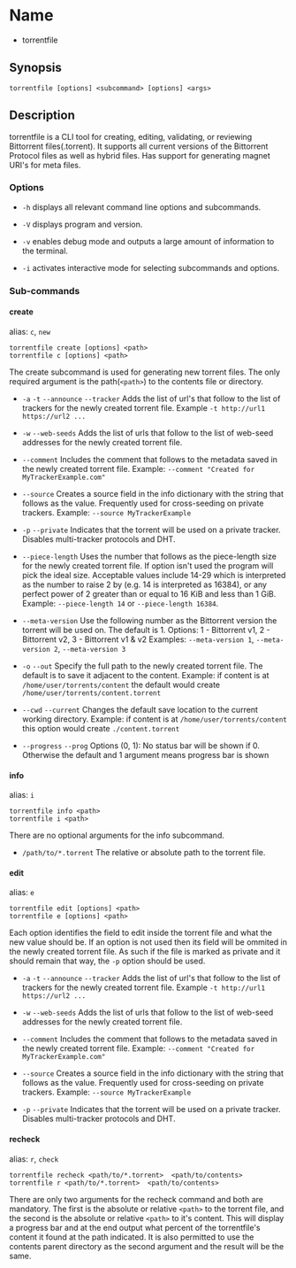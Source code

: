 # Name

- torrentfile

## Synopsis

    torrentfile [options] <subcommand> [options] <args>

## Description

torrentfile is a CLI tool for creating, editing, validating, or reviewing Bittorrent files(.torrent).
It supports all current versions of the Bittorrent Protocol files as well as hybrid files.
Has support for generating magnet URI's for meta files.

### Options

- `-h`
displays all relevant command line options and subcommands.

- `-V`
displays program and version.

- `-v`
enables debug mode and outputs a large amount of information to the terminal.

- `-i`
activates interactive mode for selecting subcommands and options.

### Sub-commands

#### create

alias: `c`, `new`

    torrentfile create [options] <path>
    torrentfile c [options] <path>

The create subcommand is used for generating new torrent files. The only required
argument is the path(`<path>`) to the contents file or directory.

- `-a` `-t` `--announce` `--tracker`
Adds the list of url's that follow to the list of trackers for the newly created torrent file.
Example `-t http://url1 https://url2 ...`

- `-w` `--web-seeds`
Adds the list of urls that follow to the list of web-seed addresses for the newly created torrent file.

- `--comment`
Includes the comment that follows to the metadata saved in the newly created torrent file.
Example: `--comment "Created for MyTrackerExample.com"`

- `--source`
Creates a source field in the info dictionary with the string that follows as the value. Frequently used for
cross-seeding on private trackers.
Example: `--source MyTrackerExample`

- `-p` `--private`
Indicates that the torrent will be used on a private tracker. Disables multi-tracker protocols and DHT.

- `--piece-length`
Uses the number that follows as the piece-length size for the newly created torrent file. If option isn't used
the program will pick the ideal size. Acceptable values include 14-29 which is interpreted as the number to raise 2
by (e.g. 14 is interpreted as 16384), or any perfect power of 2 greater than or equal to 16 KiB and less than 1 GiB.
Example: `--piece-length 14` or `--piece-length 16384`.

- `--meta-version`
Use the following number as the Bittorrent version the torrent will be used on. The default is 1.
Options: 1 - Bittorrent v1,    2 - Bittorrent v2,    3 - Bittorrent v1 & v2
Examples: `--meta-version 1`, `--meta-version 2`, `--meta-version 3`

- `-o` `--out`
Specify the full path to the newly created torrent file.  The default is to save it adjacent to the content.
Example: if content is at `/home/user/torrents/content` the default would create `/home/user/torrents/content.torrent`

- `--cwd` `--current`
Changes the default save location to the current working directory.
Example: if content is at `/home/user/torrents/content` this option would create `./content.torrent`

- `--progress` `--prog`
Options (0, 1):  No status bar will be shown if 0.  Otherwise the default and 1 argument means progress bar is shown

#### info

alias: `i`

    torrentfile info <path>
    torrentfile i <path>

There are no optional arguments for the info subcommand.

- `/path/to/*.torrent`
The relative or absolute path to the torrent file.

#### edit

alias: `e`

    torrentfile edit [options] <path>
    torrentfile e [options] <path>

Each option identifies the field to edit inside the torrent file and what the new value should be.
If an option is not used then its field will be ommited in the newly created torrent file. As such
if the file is marked as private and it should remain that way, the `-p` option should be used.

- `-a` `-t` `--announce` `--tracker`
Adds the list of url's that follow to the list of trackers for the newly created torrent file.
Example `-t http://url1 https://url2 ...`

- `-w` `--web-seeds`
Adds the list of urls that follow to the list of web-seed addresses for the newly created torrent file.

- `--comment`
Includes the comment that follows to the metadata saved in the newly created torrent file.
Example: `--comment "Created for MyTrackerExample.com"`

- `--source`
Creates a source field in the info dictionary with the string that follows as the value. Frequently used for
cross-seeding on private trackers.
Example: `--source MyTrackerExample`

- `-p` `--private`
Indicates that the torrent will be used on a private tracker.  Disables multi-tracker protocols and DHT.

#### recheck

alias: `r`, `check`

    torrentfile recheck <path/to/*.torrent>  <path/to/contents>
    torrentfile r <path/to/*.torrent>  <path/to/contents>

There are only two arguments for the recheck command and both are mandatory.  The first is the absolute or relative
`<path>` to the torrent file, and the second is the absolute or relative `<path>` to it's content. This will display a
progress bar and at the end output what percent of the torrentfile's content it found at the path indicated. It is also
permitted to use the contents parent directory as the second argument and the result will be the same.
